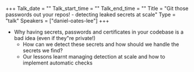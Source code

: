 +++
Talk_date = ""
Talk_start_time = ""
Talk_end_time = ""
Title = "Git those passwords out your repos! - detecting leaked secrets at scale"
Type = "talk"
Speakers = ["daniel-oates-lee"]
+++


* Why having secrets, passwords and certificates in your codebase is a bad idea (even if they"re private!)
    * How can we detect these secrets and how should we handle the secrets we find?
    * Our lessons learnt managing detection at scale and how to implement automatic checks 
